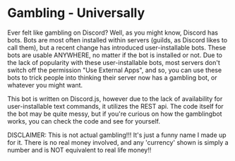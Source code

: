# Gambling - Universally
Ever felt like gambling on Discord? 
Well, as you might know, Discord has bots. Bots are most often installed within servers (guilds, as Discord likes to call them), but a recent change has introduced user-installable bots. These bots are usable ANYWHERE, no matter if the bot is installed or not. Due to the lack of popularity with these user-installable bots, most servers don't switch off the permission "Use External Apps", and so, you can use these bots to trick people into thinking their server now has a gambling bot, or whatever you might want. 

This bot is written on Discord.js, however due to the lack of availability for user-installable text commands, it utilizes the REST api. The code itself for the bot may be quite messy, but if you're curious on how the gamblingbot works, you can check the code and see for yourself.

DISCLAIMER: This is not actual gambling!!! It's just a funny name I made up for it. There is no real money involved, and any 'currency' shown is simply a number and is NOT equivalent to real life money!!
